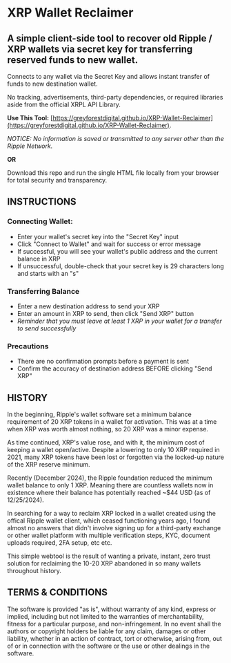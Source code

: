 # XRP Wallet Reclaimer

## A simple client-side tool to recover old Ripple / XRP wallets via secret key for transferring reserved funds to new wallet.

Connects to any wallet via the Secret Key and allows instant transfer of funds to new destination wallet.

No tracking, advertisements, third-party dependencies, or required libraries aside from the official XRPL API Library.

**Use This Tool:** [https://greyforestdigital.github.io/XRP-Wallet-Reclaimer](https://greyforestdigital.github.io/XRP-Wallet-Reclaimer).

*NOTICE: No information is saved or transmitted to any server other than the Ripple Network.*

**OR**

Download this repo and run the single HTML file locally from your browser for total security and transparency.


## INSTRUCTIONS

### Connecting Wallet:

- Enter your wallet's secret key into the "Secret Key" input
- Click "Connect to Wallet" and wait for success or error message
- If successful, you will see your wallet's public address and the current balance in XRP
- If unsuccessful, double-check that your secret key is 29 characters long and starts with an "s"

### Transferring Balance

- Enter a new destination address to send your XRP
- Enter an amount in XRP to send, then click "Send XRP" button
- *Reminder that you must leave at least 1 XRP in your wallet for a transfer to send successfully*

### Precautions

- There are no confirmation prompts before a payment is sent
- Confirm the accuracy of destination address BEFORE clicking "Send XRP"


## HISTORY

In the beginning, Ripple's wallet software set a minimum balance requirement of 20 XRP tokens in a wallet for activation. This was at a time when XRP was worth almost nothing, so 20 XRP was a minor expense.

As time continued, XRP's value rose, and with it, the minimum cost of keeping a wallet open/active. Despite a lowering to only 10 XRP required in 2021, many XRP tokens have been lost or forgotten via the locked-up nature of the XRP reserve minimum.

Recently (December 2024), the Ripple foundation reduced the minimum wallet balance to only 1 XRP. Meaning there are countless wallets now in existence where their balance has potentially reached ~$44 USD (as of 12/25/2024).

In searching for a way to reclaim XRP locked in a wallet created using the offical Ripple wallet client, which ceased functioning years ago, I found almost no answers that didn't involve signing up for a third-party exchange or other wallet platform with multiple verification steps, KYC, document uploads required, 2FA setup, etc etc.

This simple webtool is the result of wanting a private, instant, zero trust  solution for reclaiming the 10-20 XRP abandoned in so many wallets throughout history.


## TERMS & CONDITIONS

The software is provided "as is", without warranty of any kind, express or implied, including but not limited to the warranties of merchantability, fitness for a particular purpose, and non-infringement. In no event shall the authors or copyright holders be liable for any claim, damages or other liability, whether in an action of contract, tort or otherwise, arising from, out of or in connection with the software or the use or other dealings in the software. 


